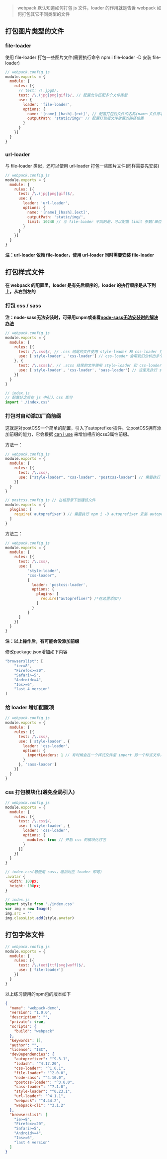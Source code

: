 > webpack 默认知道如何打包 js 文件，loader 的作用就是告诉 webpack 如何打包其它不同类型的文件

## 打包图片类型的文件

### file-loader

使用 file-loader 打包一些图片文件(需要执行命令 npm i file-loader -D 安装 file-loader)

```JavaScript
// webpack.config.js
module.exports = {
  module: {
    rules: [{
      // test: /\.jpg$/,
      test: /\.(jpg|png|gif)$/, // 配置允许匹配多个文件类型
      use: {
        loader: 'file-loader',
        options: {
          name: '[name]_[hash].[ext]', // 配置打包后文件的名称(name:文件原名;hash:哈希值;ext:文件后缀;最终生成:文件原名_哈希值.文件后缀)，若不配置，文件会以哈希值命名
          outputPath: 'static/img/' // 配置打包后文件放置的路径位置
        }
      }
    }]
  }
}
```

### url-loader

与 file-loader 类似，还可以使用 url-loader 打包一些图片文件(同样需要先安装)

```JavaScript
// webpack.config.js
module.exports = {
  module: {
    rules: [{
      test: /\.(jpg|png|gif)$/,
      use: {
        loader: 'url-loader',
        options: {
          name: '[name]_[hash].[ext]',
          outputPath: 'static/img/',
          limit: 10240 // 与 file-loader 不同的是，可以配置 limit 参数(单位:字节)，当文件大于 limit 值时，会生成独立的文件，小于 limit 值时，直接打包到 js 文件里
        }
      }
    }]
  }
}
```

**注：url-loader 依赖 file-loader，使用 url-loader 同时需要安装 file-loader**

## 打包样式文件

**在 webpack 的配置里，loader 是有先后顺序的，loader 的执行顺序是从下到上，从右到左的**

### 打包 css / sass

**注：node-sass无法安装时，可采用cnpm或查看[node-sass无法安装时的解决办法](https://www.cnblogs.com/whb17bcdq/p/6439417.html)**

```JavaScript
// webpack.config.js
module.exports = {
  module: {
    rules: [{
      test: /\.css$/, // .css 结尾的文件使用 style-loader 和 css-loader 打包(需要安装 style-loader 和 css-loader)
      use: ['style-loader', 'css-loader'] // css-loader 会帮我们分析出多个 css 文件之间的关系，将多个 css 合并成一个 css；style-loader 将 css-loader 处理好的 css 挂载到页面的 head 部分
    }, {
      test: /\.scss$/, // .scss 结尾的文件使用 style-loader 和 css-loader 和 sass-loader 打包(需要安装 style-loader 和 css-loader 和 sass-loader 和 node-sass)
      use: ['style-loader', 'css-loader', 'sass-loader'] // 这里先执行 sass-loader 将 sass 代码翻译成 css 代码；然后再由 css-loader 处理；都处理好了再由 style-loader 将代码挂载到页面上
    }]
  }
}

// index.js
// 配置好之后在 js 中引入 css 即可
import './index.css'
```

### 打包时自动添加厂商前缀

这就是对postCSS一个简单的配置，引入了autoprefixer插件。让postCSS拥有添加前缀的能力，它会根据 [can i use](https://caniuse.com/) 来增加相应的css3属性前缀。

方法一：

```JavaScript
// webpack.config.js
module.exports = {
  module: {
    rules: [{
      test: /\.css/,
      use: ["style-loader", "css-loader", "postcss-loader"] // 需要执行 npm i postcss-loader -D 安装 postcss-loader
    }]
  }
}

// postcss.config.js // 在根目录下创建该文件
module.exports = {
  plugins: [
    require('autoprefixer') // 需要执行 npm i -D autoprefixer 安装 autoprefixer
  ]
}

```

方法二：

```JavaScript
// webpack.config.js
module.exports = {
  module: {
    rules: [{
      test: /\.css/,
      use: [
          "style-loader", 
          "css-loader", 
          {
            loader: 'postcss-loader',
            options: {
              plugins: [
                require("autoprefixer") /*在这里添加*/
              ]
            }
          } 
      ]
    }]
  }
}
```

**注：以上操作后，有可能会没添加前缀**

修改package.json增加如下内容

```JavaScript
"browserslist": [
    "ie>=8",
    "Firefox>=20",
    "Safari>=5",
    "Android>=4",
    "Ios>=6",
    "last 4 version"
]
```

### 给 loader 增加配置项

```JavaScript
// webpack.config.js
module.exports = {
  module: {
    rules: [{
      test: /\.css/,
      use: ['style-loader', {
        loader: 'css-loader',
        options: {
          importLoaders: 1 // 有时候会在一个样式文件里 import 另一个样式文件，这就需要配置 importLoaders 字段，是指在当前 loader 之后指定 n 个数量的 loader 来处理 import 进来的资源(这里是指在 css-loader 之后使用 sass-loader 来处理 import 进来的资源)
        }
      }, 'sass-loader']
    }]
  }
}
```

### css 打包模块化(避免全局引入)

```JavaScript
// webpack.config.js
module.exports = {
  module: {
    rules: [{
      test: /\.css$/,
      use: ['style-loader', {
        loader: 'css-loader',
        options: {
          modules: true // 开启 css 的模块化打包
        }
      }]
    }]
  }
}

// index.css(若使用 sass，增加对应 loader 即可)
.avatar {
  width: 100px;
  height: 100px;
}

// index.js
import style from './index.css'
var img = new Image()
img.src = ''
img.classList.add(style.avatar)
```

## 打包字体文件

```JavaScript
// webpack.config.js
module.exports = {
  module: {
    rules: [{
      test: /\.(eot|ttf|svg|woff)$/,
      use: ['file-loader']
    }]
  }
}
```

以上练习使用的npm包的版本如下

```json
{
  "name": "webpack-demo",
  "version": "1.0.0",
  "description": "",
  "private": true,
  "scripts": {
    "build": "webpack"
  },
  "keywords": [],
  "author": "",
  "license": "ISC",
  "devDependencies": {
    "autoprefixer": "^9.3.1",
    "lodash": "^4.17.20",
    "css-loader": "^1.0.1",
    "file-loader": "^2.0.0",
    "node-sass": "^4.10.0",
    "postcss-loader": "^3.0.0",
    "sass-loader": "^7.1.0",
    "style-loader": "^0.23.1",
    "url-loader": "^4.1.1",
    "webpack": "^4.44.2",
    "webpack-cli": "^3.1.2"
  },
  "browserslist": [
    "ie>=8",
    "Firefox>=20",
    "Safari>=5",
    "Android>=4",
    "Ios>=6",
    "last 4 version"
  ]
}

```

